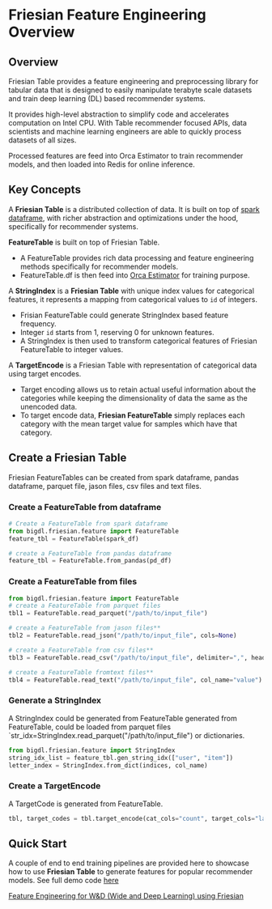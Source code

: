 # Friesian Feature Engineering Overview

## **Overview**
Friesian Table provides a feature engineering and preprocessing library for tabular data that is designed to easily manipulate terabyte scale datasets and train deep learning (DL) based recommender systems.

It provides high-level abstraction to simplify code and accelerates computation on Intel CPU. With Table recommender focused APIs, data scientists and machine learning engineers are able to quickly process datasets of all sizes.

Processed features are feed into Orca Estimator to train recommender models, and then loaded into Redis for online inference. 

## **Key Concepts**
A **Friesian Table** is a distributed collection of data. It is built on top of [spark dataframe](https://spark.apache.org/docs/latest/sql-programming-guide.html#datasets-and-dataframes), with richer abstraction and optimizations under the hood, specifically for recommender systems.

**FeatureTable** is built on top of Friesian Table.
- A FeatureTable provides rich data processing and feature engineering methods specifically for recommender models. 
- FeatureTable.df is then feed into [Orca Estimator](../../Orca/Overview/distributed-training-inference.md) for training purpose.

A **StringIndex** is a **Friesian Table** with unique index values for categorical features, it represents a mapping from categorical values to `id` of integers.
- Frisian FeatureTable could generate StringIndex based feature frequency.
- Integer `id`  starts from 1, reserving 0 for unknown features.
- A StringIndex is then used to transform categorical features of Friesian FeatureTable to integer values. 

A **TargetEncode** is a Friesian Table with representation of categorical data using target encodes. 
- Target encoding allows us to retain actual useful information about the categories while keeping the dimensionality of data the same as the unencoded data. 
- To target encode data, **Friesian FeatureTable** simply replaces each category with the mean target value for samples which have that category.

## **Create a Friesian Table**

Friesian FeatureTables can be created from spark dataframe, pandas dataframe, parquet file, jason files, csv files and text files.

### **Create a FeatureTable from dataframe**
```python
# Create a FeatureTable from spark dataframe
from bigdl.friesian.feature import FeatureTable
feature_tbl = FeatureTable(spark_df)

# create a FeatureTable from pandas dataframe
feature_tbl = FeatureTable.from_pandas(pd_df)
```

### **Create a FeatureTable from files**
```python
from bigdl.friesian.feature import FeatureTable   
# create a FeatureTable from parquet files
tbl1 = FeatureTable.read_parquet("/path/to/input_file")

# create a FeatureTable from jason files**
tbl2 = FeatureTable.read_json("/path/to/input_file", cols=None)

# create a FeatureTable from csv files**
tbl3 = FeatureTable.read_csv("/path/to/input_file", delimiter=",", header=False, names=None, dtype=None)

# create a FeatureTable fromtext files**
tbl4 = FeatureTable.read_text("/path/to/input_file", col_name="value")
```

### **Generate a StringIndex**
A StringIndex could be generated from FeatureTable generated from FeatureTable, could be loaded from parquet files `str_idx=StringIndex.read_parquet("/path/to/input_file") or dictionaries.

```python
from bigdl.friesian.feature import StringIndex
string_idx_list = feature_tbl.gen_string_idx(["user", "item"])
letter_index = StringIndex.from_dict(indices, col_name)
```

### **Create a TargetEncode**
A TargetCode is generated from FeatureTable.
```python
tbl, target_codes = tbl.target_encode(cat_cols="count", target_cols="label")
```

## **Quick Start**
A couple of end to end training pipelines are provided here to showcase how to use **Friesian Table** to generate features for popular recommender models.
See full demo code [here](https://github.com/intel-analytics/BigDL/tree/main/python/friesian/democode/)


[Feature Engineering for W&D (Wide and Deep Learning) using Friesian](Train_wnd.md)
